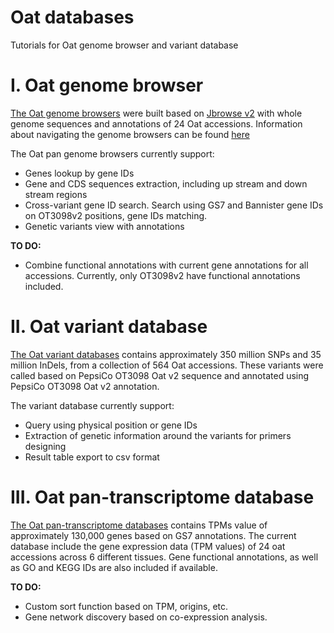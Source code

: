 # Oat databases
Tutorials for Oat genome browser and variant database

# I. Oat genome browser  

[The Oat genome browsers](tools/oat_jbrowse.md) were built based on [Jbrowse v2](https://jbrowse.org/jb2/) with whole genome sequences and annotations of 24 Oat accessions.
Information about navigating the genome browsers can be found [here](tools/oat_jbrowse.md)

The Oat pan genome browsers currently support:
* Genes lookup by gene IDs  
* Gene and CDS sequences extraction, including up stream and down stream regions  
* Cross-variant gene ID search. Search using GS7 and Bannister gene IDs on OT3098v2 positions, gene IDs matching.
* Genetic variants view with annotations  

**TO DO:**  
* Combine functional annotations with current gene annotations for all accessions. Currently, only OT3098v2 have functional annotations included.

# II. Oat variant database

[The Oat variant databases](tools/oat_variantdb.md) contains approximately 350 million SNPs and 35 million InDels, from a collection of 564 Oat accessions.
These variants were called based on PepsiCo OT3098 Oat v2 sequence and annotated using PepsiCo OT3098 Oat v2 annotation.

The variant database currently support:
* Query using physical position or gene IDs
* Extraction of genetic information around the variants for primers designing
* Result table export to csv format

# III. Oat pan-transcriptome database

[The Oat pan-transcriptome databases](tools/oat_pantranscriptome.md) contains TPMs value of approximately 130,000 genes based on GS7 annotations. The current database include the gene expression data (TPM values) of 24 oat accessions across 6 different tissues. Gene functional annotations, as well as GO and KEGG IDs are also included if available.

**TO DO:**  
* Custom sort function based on TPM, origins, etc.
* Gene network discovery based on co-expression analysis.
